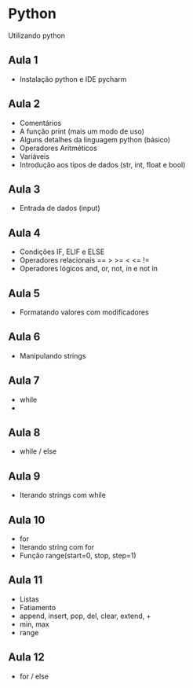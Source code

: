 # Python
Utilizando python

## Aula 1
- Instalação python e IDE pycharm

## Aula 2
- Comentários
- A função print (mais um modo de uso)
- Alguns detalhes da linguagem python (básico)
- Operadores Aritméticos
- Variáveis
- Introdução aos tipos de dados (str, int, float e bool)

## Aula 3
- Entrada de dados (input)

## Aula 4
- Condições IF, ELIF e ELSE
- Operadores relacionais == > >= < <= !=
- Operadores lógicos and, or, not, in e not in

## Aula 5
- Formatando valores com modificadores

## Aula 6
- Manipulando strings

## Aula 7
- while
- 
## Aula 8
- while / else

## Aula 9
- Iterando strings com while

## Aula 10
- for
- Iterando string com for
- Função range(start=0, stop, step=1)

## Aula 11
- Listas
- Fatiamento
- append, insert, pop, del, clear, extend, +
- min, max
- range

## Aula 12
- for / else